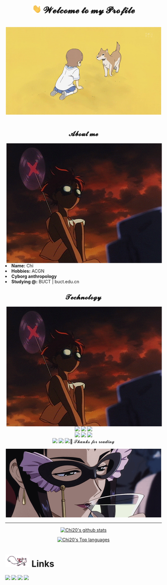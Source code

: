 <body>
<h1 align="center"> <img src="https://github.com/Chi20/Chi20/blob/main/assets/wave.gif" width="30px"> 𝓦𝓮𝓵𝓬𝓸𝓶𝓮 𝓽𝓸 𝓶𝔂 𝓟𝓻𝓸𝓯𝓲𝓵𝓮  </h1>
<br>
<div align="center">
<img src="https://github.com/Chi20/Chi20/blob/main/assets/consolation.gif"/>
</div>
<br>
<div>
<h2 align="center">   𝓐𝓫𝓸𝓾𝓽 𝓶𝓮  </h2>
<img src="https://github.com/Chi20/Chi20/blob/main/assets/giphy.gif" align="right">
<li>
<b>Name:</b> Chi</li>

<li>
<b>Hobbies:</b> ACGN
</li>
<li>
<b>Cyborg anthropology</b> 
</li>

<li>
<b>Studying @:</b> BUCT | buct.edu.cn
</li>

</div>
<div>
<h2 align="center">              𝓣𝓮𝓬𝓱𝓷𝓸𝓵𝓸𝓰𝔂  </h2>
<p>
<img src="https://github.com/Chi20/Chi20/blob/main/assets/giphy.gif" align="right">
</div>
<div>

<!-- 
![React](https://img.shields.io/badge/-React-black?style=flat-square&logo=react)


![Bootstrap](https://img.shields.io/badge/-Bootstrap-563D7C?style=flat-square&logo=bootstrap)
![TypeScript](https://img.shields.io/badge/-TypeScript-007ACC?style=flat-square&logo=typescript)


![MySQL](https://img.shields.io/badge/-MySQL-black?style=flat-square&logo=mysql)
![Heroku](https://img.shields.io/badge/-Heroku-430098?style=flat-square&logo=heroku)
![Docker](https://img.shields.io/badge/-Docker-black?style=flat-square&logo=docker)
![DigitalOcean](https://img.shields.io/badge/-Digital%20Ocean-darkblue?style=flat-square&logo=digitalocean)
![Amazon AWS](https://img.shields.io/badge/Amazon%20AWS-232F3E?style=flat-square&logo=amazon-aws)
![Microsoft Azure](https://img.shields.io/badge/Microsoft%20Azure-232F7E?style=flat-square&logo=microsoft-azure)
![Google Cloud](https://img.shields.io/badge/Google%20Cloud-black?style=flat-square&logo=google-cloud)


 -->

<p align="center"><img src="https://img.shields.io/badge/-Python-black?style=for-the-badge&logo=Python&logoColor=white"/> <img src="https://img.shields.io/badge/html5%20-%23E34F26.svg?&style=for-the-badge&logo=html5&logoColor=white"/> <img src="https://img.shields.io/badge/css3%20-%231572B6.svg?&style=for-the-badge&logo=css3&logoColor=white"/><br>
 <img src="https://img.shields.io/badge/node.js%20-%2343853D.svg?&style=for-the-badge&logo=node.js&logoColor=white"/> <img src="https://img.shields.io/badge/javascript%20-%23323330.svg?&style=for-the-badge&logo=javascript&logoColor=%23F7DF1E"/> <img src="https://img.shields.io/badge/git%20-%23F05033.svg?&style=for-the-badge&logo=git&logoColor=white"/> <br>
  <img src="https://img.shields.io/badge/-GitHub-181717?style=for-the-badge&logo=github&logoColor=white"/> <img src="https://img.shields.io/badge/-GitLab-FCA121?style=for-the-badge&logo=gitlab"/> <img src="https://img.shields.io/badge/-BitBucket-darkblue?style=for-the-badge&logo=bitbucket/>
 
 <br>

</p>
<br>
<h2>            𝓒𝓸𝓷𝓽𝓪𝓬𝓽 𝓶𝓮 </h2>

</div>
<br>
<div>
<h2 align="center">💖  𝓣𝓱𝓪𝓷𝓴𝓼 𝓯𝓸𝓻 𝓻𝓮𝓪𝓭𝓲𝓷𝓰  </h2>
<div align="center">
<img src="https://github.com/Chi20/Chi20/blob/main/assets/valentine.gif">
</div>
<hr>
</div>
</div>
</body>





<p align="center">
  <a href="https://github.com/Chi20"><img src="https://github-readme-stats.vercel.app/api?username=Chi20&hide_border=true&show_icons=true" alt="Chi20's github stats"></a>
</p>
<p align="center">
  <a href="https://github.com/Chi20"><img src="https://github-readme-stats.vercel.app/api/top-langs/?username=Chi20&hide=TeX&layout=compact" alt="Chi20's Top languages"></a>
</p>



# <img height="40" src="https://github.com/Chi20/Chi20/blob/main/assets/kyubey.gif"/> Links
[![](https://img.shields.io/badge/-linkedin-0073B1?style=flat-square)](http://linkedin.com/in/)
[![](https://img.shields.io/badge/-twitter-1C9CEA?style=flat-square)](https://twitter.com/)
[![](https://img.shields.io/badge/-resume-332B40?style=flat-square)](https://resume.io/r/)
[![](https://img.shields.io/badge/-badges-2D4E00?style=flat-square)](https://www.youracclaim.com/users/XXXX/badges)